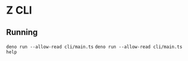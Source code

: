 # Z CLI
## Running
```deno run --allow-read cli/main.ts```
```deno run --allow-read cli/main.ts help```

